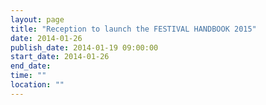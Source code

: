 ```yaml
---
layout: page
title: "Reception to launch the FESTIVAL HANDBOOK 2015"
date: 2014-01-26
publish_date: 2014-01-19 09:00:00
start_date: 2014-01-26
end_date: 
time: ""
location: ""
---
```



